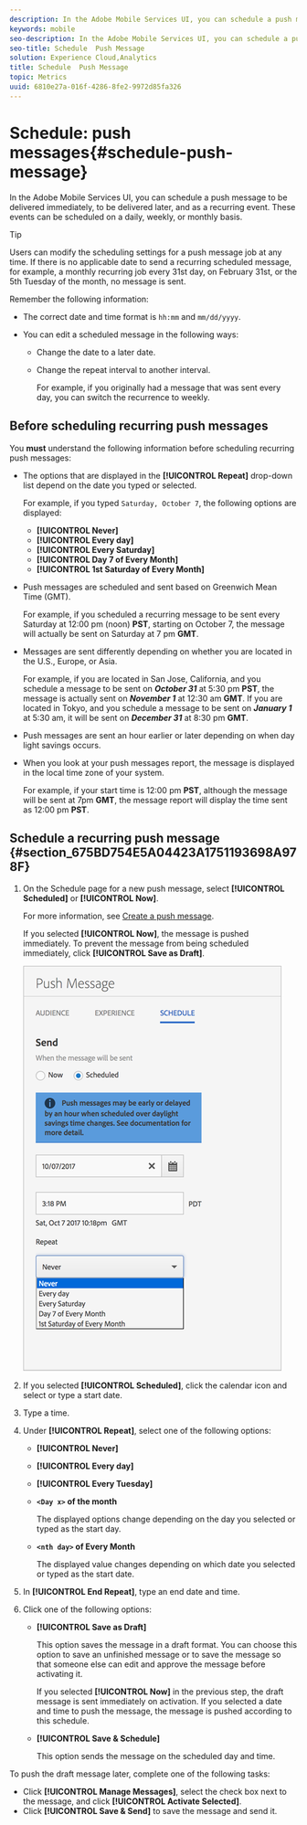```yaml
---
description: In the Adobe Mobile Services UI, you can schedule a push message to be delivered immediately, to be delivered later, and as a recurring event. These events can be scheduled on a daily, weekly, or monthly basis.
keywords: mobile
seo-description: In the Adobe Mobile Services UI, you can schedule a push message to be delivered immediately, to be delivered later, and as a recurring event. These events can be scheduled on a daily, weekly, or monthly basis.
seo-title: Schedule  Push Message
solution: Experience Cloud,Analytics
title: Schedule  Push Message
topic: Metrics
uuid: 6810e27a-016f-4286-8fe2-9972d85fa326
---
```


# Schedule: push messages{#schedule-push-message}

In the Adobe Mobile Services UI, you can schedule a push message to be delivered immediately, to be delivered later, and as a recurring event. These events can be scheduled on a daily, weekly, or monthly basis.

>[!TIP]
>
>Users can modify the scheduling settings for a push message job at any time. If there is no applicable date to send a recurring scheduled message, for example, a monthly recurring job every 31st day, on February 31st, or the 5th Tuesday of the month, no message is sent.

Remember the following information:

* The correct date and time format is `hh:mm` and `mm/dd/yyyy`.

* You can edit a scheduled message in the following ways:

  * Change the date to a later date.
  * Change the repeat interval to another interval.

    For example, if you originally had a message that was sent every day, you can switch the recurrence to weekly.

## Before scheduling recurring push messages

You **must** understand the following information before scheduling recurring push messages:

* The options that are displayed in the **[!UICONTROL Repeat]** drop-down list depend on the date you typed or selected.

  For example, if you typed `Saturday, October 7`, the following options are displayed:

  * **[!UICONTROL Never]**
  * **[!UICONTROL Every day]**
  * **[!UICONTROL Every Saturday]**
  * **[!UICONTROL Day 7 of Every Month]**
  * **[!UICONTROL 1st Saturday of Every Month]**

* Push messages are scheduled and sent based on Greenwich Mean Time (GMT).

  For example, if you scheduled a recurring message to be sent every Saturday at 12:00 pm (noon) **PST**, starting on October 7, the message will actually be sent on Saturday at 7 pm **GMT**.
* Messages are sent differently depending on whether you are located in the U.S., Europe, or Asia.

  For example, if you are located in San Jose, California, and you schedule a message to be sent on ***October 31*** at 5:30 pm **PST**, the message is actually sent on ***November 1*** at 12:30 am **GMT**. If you are located in Tokyo, and you schedule a message to be sent on ***January 1*** at 5:30 am, it will be sent on ***December 31*** at 8:30 pm **GMT**.
* Push messages are sent an hour earlier or later depending on when day light savings occurs.
* When you look at your push messages report, the message is displayed in the local time zone of your system.

  For example, if your start time is 12:00 pm **PST**, although the message will be sent at 7pm **GMT**, the message report will display the time sent as 12:00 pm **PST**.

## Schedule a recurring push message {#section_675BD754E5A04423A1751193698A978F}

1. On the Schedule page for a new push message, select **[!UICONTROL Scheduled]** or **[!UICONTROL Now]**.

   For more information, see [Create a push message](/help/using/in-app-messaging/t-create-push-message/t-create-push-message.md).

   If you selected **[!UICONTROL Now]**, the message is pushed immediately. To prevent the message from being scheduled immediately, click **[!UICONTROL Save as Draft]**.

   ![](assets/schedule-push-message.png)

1. If you selected **[!UICONTROL Scheduled]**, click the calendar icon and select or type a start date.
1. Type a time.&nbsp;
1. Under **[!UICONTROL Repeat]**, select one of the following options:

    * **[!UICONTROL Never]** 
    * **[!UICONTROL Every day]** 
    * **[!UICONTROL Every Tuesday]** 
    * **`<Day x>` of the month** 

      The displayed options change depending on the day you selected or typed as the start day.
    * **`<nth day>` of Every Month** 

      The displayed value changes depending on which date you selected or typed as the start date.

1. In **[!UICONTROL End Repeat]**, type an end date and time.
1. Click one of the following options:

    * **[!UICONTROL Save as Draft]**

      This option saves the message in a draft format. You can choose this option to save an unfinished message or to save the message so that someone else can edit and approve the message before activating it. 
  
      If you selected **[!UICONTROL Now]** in the previous step, the draft message is sent immediately on activation. If you selected a date and time to push the message, the message is pushed according to this schedule.

    * **[!UICONTROL Save & Schedule]**

      This option sends the message on the scheduled day and time.

To push the draft message later, complete one of the following tasks:

* Click **[!UICONTROL Manage Messages]**, select the check box next to the message, and click **[!UICONTROL Activate Selected]**.
* Click **[!UICONTROL Save & Send]** to save the message and send it.
